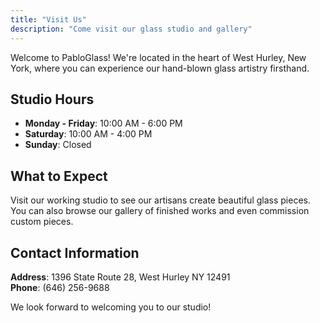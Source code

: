 ```yaml
---
title: "Visit Us"
description: "Come visit our glass studio and gallery"
---
```


Welcome to PabloGlass! We're located in the heart of West Hurley, New York, where you can experience our hand-blown glass artistry firsthand.

## Studio Hours
- **Monday - Friday**: 10:00 AM - 6:00 PM
- **Saturday**: 10:00 AM - 4:00 PM
- **Sunday**: Closed

## What to Expect
Visit our working studio to see our artisans create beautiful glass pieces. You can also browse our gallery of finished works and even commission custom pieces.

## Contact Information
**Address**: 1396 State Route 28, West Hurley NY 12491  
**Phone**: (646) 256-9688

We look forward to welcoming you to our studio!
